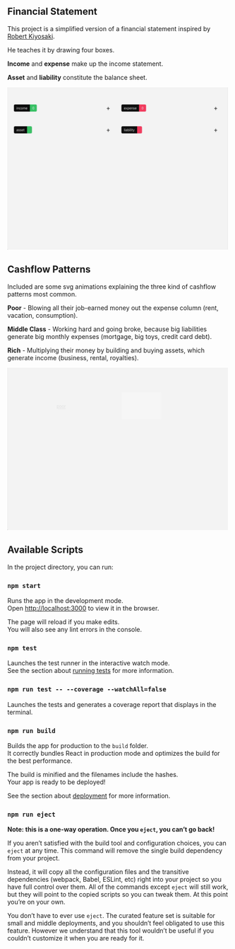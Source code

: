 ## Financial Statement

This project is a simplified version of a financial statement inspired by [Robert Kiyosaki](https://www.richdad.com/about/robert-t-kiyosaki).

He teaches it by drawing four boxes. 

**Income** and **expense** make up the income statement. 

**Asset** and **liability** constitute the balance sheet.

<!-- ![gif of entries being added to the financial statement](/graphics/financial-statement.gif) -->
<img src="./graphics/financial-statement.gif" width="500" height="auto" />

## Cashflow Patterns

Included are some svg animations explaining the three kind of cashflow patterns most common.

**Poor** - Blowing all their job-earned money out the expense column (rent, vacation, consumption).

**Middle Class** - Working hard and going broke, because big liabilities generate big monthly expenses (mortgage, big toys, credit card debt).

**Rich** - Multiplying their money by building and buying assets, which generate income (business, rental, royalties).

<img src="./graphics/cashflow-patterns.gif" width="500" height="auto" />

## Available Scripts

In the project directory, you can run:

### `npm start`

Runs the app in the development mode.<br />
Open [http://localhost:3000](http://localhost:3000) to view it in the browser.

The page will reload if you make edits.<br />
You will also see any lint errors in the console.

### `npm test`

Launches the test runner in the interactive watch mode.<br />
See the section about [running tests](https://facebook.github.io/create-react-app/docs/running-tests) for more information.

### `npm run test -- --coverage --watchAll=false`

Launches the tests and generates a coverage report that displays in the terminal.<br />

### `npm run build`

Builds the app for production to the `build` folder.<br />
It correctly bundles React in production mode and optimizes the build for the best performance.

The build is minified and the filenames include the hashes.<br />
Your app is ready to be deployed!

See the section about [deployment](https://facebook.github.io/create-react-app/docs/deployment) for more information.

### `npm run eject`

**Note: this is a one-way operation. Once you `eject`, you can’t go back!**

If you aren’t satisfied with the build tool and configuration choices, you can `eject` at any time. This command will remove the single build dependency from your project.

Instead, it will copy all the configuration files and the transitive dependencies (webpack, Babel, ESLint, etc) right into your project so you have full control over them. All of the commands except `eject` will still work, but they will point to the copied scripts so you can tweak them. At this point you’re on your own.

You don’t have to ever use `eject`. The curated feature set is suitable for small and middle deployments, and you shouldn’t feel obligated to use this feature. However we understand that this tool wouldn’t be useful if you couldn’t customize it when you are ready for it.
